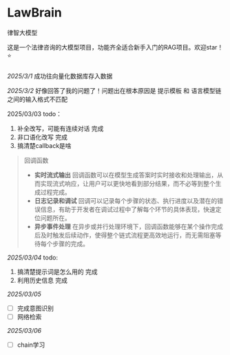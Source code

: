 # LawBrain

律智大模型

这是一个法律咨询的大模型项目，功能齐全适合新手入门的RAG项目。欢迎star！⭐

### 

*2025/3/1*
成功往向量化数据库存入数据

*2025/3/2*
好像回答了我的问题了！问题出在根本原因是 提示模板 和 语言模型链 之间的输入格式不匹配


2025/03/03
todo：

1. 补全改写，可能有连续对话 完成
2. 非口语化改写            完成
3. 搞清楚callback是啥

> 回调函数
>
> * **实时流式输出**
>   回调函数可以在模型生成答案时实时接收和处理输出，从而实现流式响应，让用户可以更快地看到部分结果，而不必等到整个生成过程完成。
> * **日志记录和调试**
>   回调可以记录每个步骤的状态、执行进度以及潜在的错误信息，有助于开发者在调试过程中了解每个环节的具体表现，快速定位问题所在。
> * **异步事件处理**
>   在异步或并行处理环境下，回调函数能够在某个操作完成后及时触发后续动作，使得整个链式流程更高效地运行，而无需阻塞等待每个步骤的完成。

*2025/03/04*
todo:

1. 搞清楚提示词是怎么用的   完成
2. 利用历史信息             完成

*2025/03/05*

* [ ]  完成意图识别
* [ ]  网络检索

*2025/03/06*

* [ ]  chain学习
